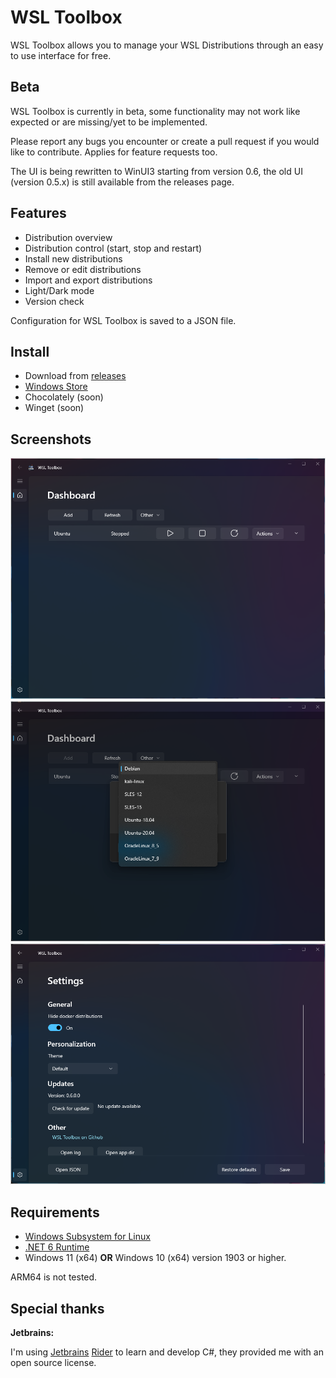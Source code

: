 # WSL Toolbox

WSL Toolbox allows you to manage your WSL Distributions through an easy to use interface for free.

## Beta

WSL Toolbox is currently in beta, some functionality may not work like expected or are missing/yet to be implemented.

Please report any bugs you encounter or create a pull request if you would like to contribute. Applies for feature requests too.

The UI is being rewritten to WinUI3 starting from version 0.6, the old UI (version 0.5.x) is still available from the releases page.

## Features

* Distribution overview
* Distribution control (start, stop and restart)
* Install new distributions
* Remove or edit distributions
* Import and export distributions
* Light/Dark mode
* Version check

Configuration for WSL Toolbox is saved to a JSON file.

## Install

* Download from [releases](https://github.com/FalconNL93/WslToolbox/releases)
* [Windows Store](https://www.microsoft.com/store/productId/9NDGGX7M2H0V)
* Chocolately (soon)
* Winget (soon)

## Screenshots

![Main window](/assets/images/scr1.png?raw=true "Main Window")
![Add distribution](/assets/images/scr3.png?raw=true "Add distribution")
![Settings window](/assets/images/scr2.png?raw=true "Settings Window")

## Requirements

* [Windows Subsystem for Linux](https://www.microsoft.com/store/productId/9P9TQF7MRM4R)
* [.NET 6 Runtime](https://dotnet.microsoft.com/en-us/download/dotnet/6.0)
* Windows 11 (x64) **OR** Windows 10 (x64) version 1903 or higher.

ARM64 is not tested.

## Special thanks

**Jetbrains:**

I'm using [Jetbrains](https://www.jetbrains.com/) [Rider](https://www.jetbrains.com/rider/) to learn and develop C#,
they provided me with an open source license.